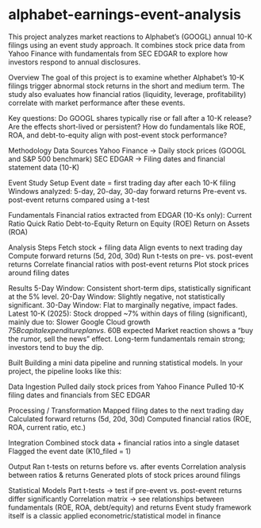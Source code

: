# alphabet-earnings-event-analysis

This project analyzes market reactions to Alphabet’s (GOOGL) annual 10-K filings using an event study approach. It combines stock price data from Yahoo Finance with fundamentals from SEC EDGAR to explore how investors respond to annual disclosures.

Overview
The goal of this project is to examine whether Alphabet’s 10-K filings trigger abnormal stock returns in the short and medium term. The study also evaluates how financial ratios (liquidity, leverage, profitability) correlate with market performance after these events.

Key questions:
Do GOOGL shares typically rise or fall after a 10-K release?
Are the effects short-lived or persistent?
How do fundamentals like ROE, ROA, and debt-to-equity align with post-event stock performance?

Methodology
Data Sources
Yahoo Finance → Daily stock prices (GOOGL and S&P 500 benchmark)
SEC EDGAR → Filing dates and financial statement data (10-K)

Event Study Setup
Event date = first trading day after each 10-K filing
Windows analyzed: 5-day, 20-day, 30-day forward returns
Pre-event vs. post-event returns compared using a t-test

Fundamentals
Financial ratios extracted from EDGAR (10-Ks only):
Current Ratio
Quick Ratio
Debt-to-Equity
Return on Equity (ROE)
Return on Assets (ROA)

Analysis Steps
Fetch stock + filing data
Align events to next trading day
Compute forward returns (5d, 20d, 30d)
Run t-tests on pre- vs. post-event returns
Correlate financial ratios with post-event returns
Plot stock prices around filing dates

Results
5-Day Window: Consistent short-term dips, statistically significant at the 5% level.
20-Day Window: Slightly negative, not statistically significant.
30-Day Window: Flat to marginally negative, impact fades.
Latest 10-K (2025): Stock dropped ~7% within days of filing (significant), mainly due to:
Slower Google Cloud growth 
$75B capital expenditure plan vs. ~$60B expected
Market reaction shows a “buy the rumor, sell the news” effect.
Long-term fundamentals remain strong; investors tend to buy the dip.

Built 
Building a mini data pipeline and running statistical models.
In your project, the pipeline looks like this:

Data Ingestion
Pulled daily stock prices from Yahoo Finance
Pulled 10-K filing dates and financials from SEC EDGAR

Processing / Transformation
Mapped filing dates to the next trading day
Calculated forward returns (5d, 20d, 30d)
Computed financial ratios (ROE, ROA, current ratio, etc.)

Integration
Combined stock data + financial ratios into a single dataset
Flagged the event date (K10_filed = 1)

Output
Ran t-tests on returns before vs. after events
Correlation analysis between ratios & returns
Generated plots of stock prices around filings

Statistical Models Part
t-tests → test if pre-event vs. post-event returns differ significantly
Correlation matrix → see relationships between fundamentals (ROE, ROA, debt/equity) and returns
Event study framework itself is a classic applied econometric/statistical model in finance

